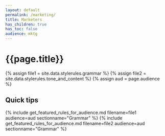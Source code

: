 ```yaml
---
layout: default
permalink: /marketing/ 
title: Marketers
has_children: true
has_toc: false
audience: mktg
---
```

# {{page.title}}

{% assign file1 = site.data.stylerules.grammar %}
{% assign file2 = site.data.stylerules.tone_and_content %}
{% assign aud = page.audience %}

## Quick tips
{% include get_featured_rules_for_audience.md filename=file1 audience=aud sectionname="Grammar" %}
{% include get_featured_rules_for_audience.md filename=file2 audience=aud sectionname="Grammar" %}